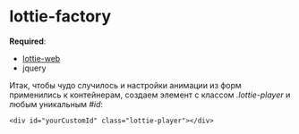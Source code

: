 # lottie-factory
**Required**:
- [lottie-web](https://github.com/airbnb/lottie-web)
- jquery

Итак, чтобы чудо случилось и настройки анимации из форм применились
к контейнерам, создаем элемент с классом _.lottie-player_ и любым уникальным _#id_:
~~~~
<div id="yourCustomId" class="lottie-player"></div>
~~~~
